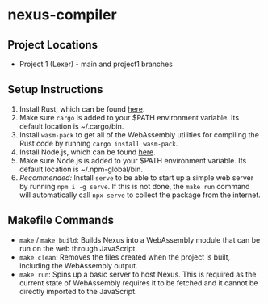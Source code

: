 # nexus-compiler

## Project Locations
* Project 1 (Lexer) - main and project1 branches

## Setup Instructions
1. Install Rust, which can be found [here](https://www.rust-lang.org/tools/install).
2. Make sure `cargo` is added to your $PATH environment variable. Its default location is ~/.cargo/bin.
3. Install `wasm-pack` to get all of the WebAssembly utilities for compiling the Rust code by running `cargo install wasm-pack`.
4. Install Node.js, which can be found [here](https://nodejs.org/en/).
5. Make sure Node.js is added to your $PATH environment variable. Its default location is ~/.npm-global/bin.
6. *Recommended:* Install `serve` to be able to start up a simple web server by running `npm i -g serve`. If this is not done, the `make run` command will automatically call `npx serve` to collect the package from the internet.

## Makefile Commands
* `make` / `make build`: Builds Nexus into a WebAssembly module that can be run on the web through JavaScript.
* `make clean`: Removes the files created when the project is built, including the WebAssembly output.
* `make run`: Spins up a basic server to host Nexus. This is required as the current state of WebAssembly requires it to be fetched and it cannot be directly imported to the JavaScript.